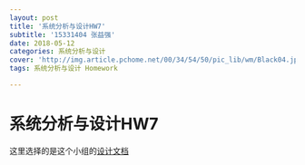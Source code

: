 ```yaml
---
layout: post
title: '系统分析与设计HW7'
subtitle: '15331404 张益强'
date: 2018-05-12
categories: 系统分析与设计  
cover: 'http://img.article.pchome.net/00/34/54/50/pic_lib/wm/Black04.jpg'
tags: 系统分析与设计 Homework

---
```




# 系统分析与设计HW7

这里选择的是这个小组的[设计文档](https://)





